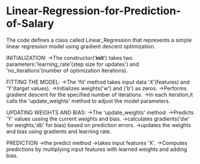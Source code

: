 # Linear-Regression-for-Prediction-of-Salary
The code defines a class called Linear_Regression that represents a simple linear regression model using gradient descent optimization.

INITIALIZATION:
->The constructor('__init__') takes two parameters:'learning_rate'(step size for updates') and 'no_iterations'(number of optimization iterations).

FITTING THE MODEL:
->The 'fit' method takes input data 'X'(features) and 'Y'(target values).
->Initializes weights('w') and ('b') as zeros.
->Performs gradient descent for the specified number of iterations.
->In each iterstion,it calls the 'update_weights' method to adjust the model parameters.

UPDATING WEIGHTS AND BIAS:
->The 'update_weights' method:
->Predicts 'Y' values ussing the current weights and bias.
->calculates gradients('dw' for weights,'db' for bias) based on prediction errors.
->updates the weights and bias using gradients and learning rate.

PREDICTION
->the predict method
->takes input features 'X'.
->Computes predictions by multiplying input features with learned weights and adding bias.

